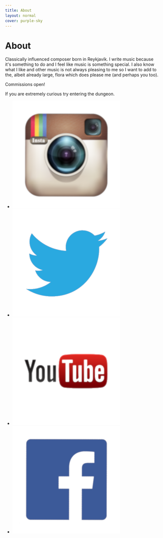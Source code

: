 ```yaml
---
title: About
layout: normal
cover: purple-sky
---
```


<h1>About</h1>

<p class="articletext">Classically influenced composer born in Reykjavík. I write music because it's something to do and I feel like music is something special. I also know what I like and other music is not always pleasing to me so I want to add to the, albeit already large, flora which does please me (and perhaps you too). </p>

<p class="articletext">Commissions open!</p>

<p class="articletext">If you are extremely curious try <span id="dungeon-link">entering the dungeon</span>. </p>

<!-- Social media thumbnails from an image by <a href="https://pixabay.com/users/kropekk_pl-114936/?utm_source=link-attribution&amp;utm_medium=referral&amp;utm_campaign=image&amp;utm_content=419944">kropekk_pl</a> from <a href="https://pixabay.com/?utm_source=link-attribution&amp;utm_medium=referral&amp;utm_campaign=image&amp;utm_content=419944">Pixabay</a> -->
<ul class="social-icons">
	<li><a href="https://instagram.com/mattixpet"><img src="/img/thumbnails/social/instagram.png" /></a></li>
	<li><a href="https://twitter.com/mattixpet"><img src="/img/thumbnails/social/twitter.png" /></a></li>
	<li><a href="https://www.youtube.com/channel/UCI1IUv9jP7n8198q-z_Yh0A"><img src="/img/thumbnails/social/youtube.png" /></a></li>
	<li><a href="https://www.facebook.com/matthias.petursson/"><img src="/img/thumbnails/social/facebook.png" /></a></li>
</ul>